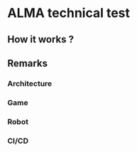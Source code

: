 # ALMA technical test

## How it works ?

## Remarks

### Architecture

### Game

### Robot

### CI/CD

